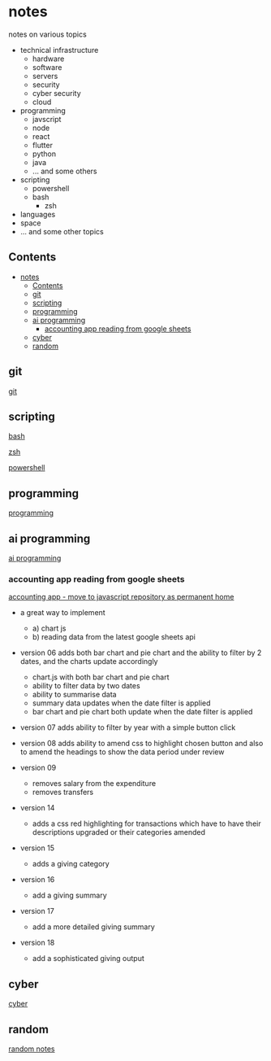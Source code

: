 # notes

notes on various topics
- technical infrastructure
  - hardware
  - software
  - servers
  - security
  - cyber security
  - cloud
- programming
  - javscript
  - node
  - react
  - flutter
  - python
  - java
  - ... and some others
- scripting
  - powershell
  - bash
    - zsh
- languages
- space
- ... and some other topics


## Contents

- [notes](#notes)
  - [Contents](#contents)
  - [git](#git)
  - [scripting](#scripting)
  - [programming](#programming)
  - [ai programming](#ai-programming)
    - [accounting app reading from google sheets](#accounting-app-reading-from-google-sheets)
  - [cyber](#cyber)
  - [random](#random)



## git

[git](/random/2020-01-git.md)

## scripting

[bash](/shells/bash.md)

[zsh](/shells/zsh.md)

[powershell](/shells/powershell.md)

## programming

[programming](/programming/README.md)


## ai programming

[ai programming](/random/2024-10-ai-programming.md)

### accounting app reading from google sheets

[accounting app - move to javascript repository as permanent home](/programming/ai/ai-accounting-app/)

- a great way to implement 

  - a) chart js
  - b) reading data from the latest google sheets api

- version 06 adds both bar chart and pie chart and the ability to filter by 2 dates, and the charts update accordingly
  - chart.js with both bar chart and pie chart 
  - ability to filter data by two dates
  - ability to summarise data 
  - summary data updates when the date filter is applied
  - bar chart and pie chart both update when the date filter is applied

- version 07 adds ability to filter by year with a simple button click

- version 08 adds ability to amend css to highlight chosen button and also to amend the headings to show the data period under review

- version 09 
  - removes salary from the expenditure
  - removes transfers

- version 14
  - adds a css red highlighting for transactions which have to have their descriptions upgraded or their categories amended

- version 15
  - adds a giving category

- version 16
  - add a giving summary

- version 17
  - add a more detailed giving summary

- version 18
  - add a sophisticated giving output

 
## cyber

[cyber](cyber/README.md)

## random

[random notes](/random/)
